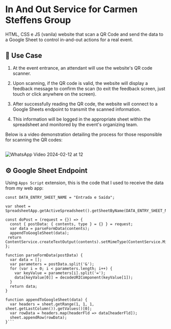 # In And Out Service for Carmen Steffens Group
HTML, CSS e JS (vanila) website that scan a QR Code and send the data to a Google Sheet to control in-and-out actions for a real event.

## 📲 Use Case

1. At the event entrance, an attendant will use the website's QR code scanner.

2. Upon scanning, if the QR code is valid, the website will display a feedback message to confirm the scan (to exit the feedback screen, just touch or click anywhere on the screen).

3. After successfully reading the QR code, the website will connect to a Google Sheets endpoint to transmit the scanned information.

4. This information will be logged in the appropriate sheet within the spreadsheet and monitored by the event's organizing team.

Below is a video demonstration detailing the process for those responsible for scanning the QR codes:
##
![WhatsApp Video 2024-02-12 at 12](https://github.com/jmlandi/in-and-out-CS/assets/98327875/01b14069-00b5-4aa1-ad29-3d9a6dd98721)

## ⚙️ Google Sheet Endpoint

Using `Apps Script` extension, this is the code that I used to receive the data from my web app:

```
const DATA_ENTRY_SHEET_NAME = "Entrada e Saída";

var sheet = SpreadsheetApp.getActiveSpreadsheet().getSheetByName(DATA_ENTRY_SHEET_NAME);

const doPost = (request = {}) => {
  const { postData: { contents, type } = {} } = request;
  var data = parseFormData(contents);
  appendToGoogleSheet(data);
 return ContentService.createTextOutput(contents).setMimeType(ContentService.MimeType.JSON);
};

function parseFormData(postData) {
  var data = [];
  var parameters = postData.split('&');
  for (var i = 0; i < parameters.length; i++) {
    var keyValue = parameters[i].split('=');
    data[keyValue[0]] = decodeURIComponent(keyValue[1]);
  }
  return data;
}

function appendToGoogleSheet(data) {
  var headers = sheet.getRange(1, 1, 1, sheet.getLastColumn()).getValues()[0];
  var rowData = headers.map(headerFld => data[headerFld]);
  sheet.appendRow(rowData);
}```
